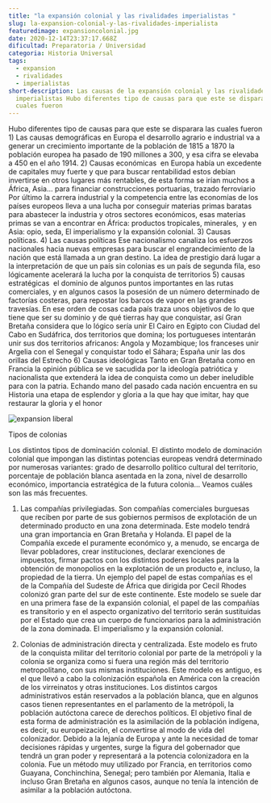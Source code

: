```yaml
---
title: "la expansión colonial y las rivalidades imperialistas "
slug: la-expansion-colonial-y-las-rivalidades-imperialista
featuredimage: expansioncolonial.jpg
date: 2020-12-14T23:37:17.668Z
dificultad: Preparatoria / Universidad
categoria: Historia Universal
tags:
  - expansion
  - rivalidades
  - imperialistas
short-description: Las causas de la expansión colonial y las rivalidades
  imperialistas Hubo diferentes tipo de causas para que este se disparara las
  cuales fueron
---
```

Hubo diferentes tipo de causas para que este se disparara las cuales fueron 1) Las causas demográficas en Europa el desarrollo agrario e industrial va a generar un crecimiento importante de la población de 1815 a 1870 la población europea ha pasado de 190 millones a 300, y esa cifra se elevaba a 450 en el año 1914. 2) Causas económicas  en Europa había un excedente de capitales muy fuerte y que para buscar rentabilidad estos debían invertirse en otros lugares más rentables, de esta forma se irían muchos a África, Asia… para financiar construcciones portuarias, trazado ferroviario  Por último la carrera industrial y la competencia entre las economías de los países europeos lleva a una lucha por conseguir materias primas baratas para abastecer la industria y otros sectores económicos, esas materias primas se van a encontrar en África: productos tropicales, minerales,  y en Asia: opio, seda, El imperialismo y la expansión colonial. 3) Causas políticas. 4) Las causas políticas Ese nacionalismo canaliza los esfuerzos nacionales hacia nuevas empresas para buscar el engrandecimiento de la nación que está llamada a un gran destino. La idea de prestigio dará lugar a la interpretación de que un país sin colonias es un país de segunda fila, eso lógicamente acelerará la lucha por la conquista de territorios 5) causas estratégicas  el dominio de algunos puntos importantes en las rutas comerciales, y en algunos casos la posesión de un número determinado de factorías costeras, para repostar los barcos de vapor en las grandes travesías. En ese orden de cosas cada país traza unos objetivos de lo que tiene que ser su dominio y de qué tierras hay que conquistar, así Gran Bretaña considera que lo lógico sería unir El Cairo en Egipto con Ciudad del Cabo en Sudáfrica, dos territorios que domina; los portugueses intentarán unir sus dos territorios africanos: Angola y Mozambique; los franceses unir Argelia con el Senegal y conquistar todo el Sáhara; España unir las dos orillas del Estrecho 6) Causas ideológicas Tanto en Gran Bretaña como en Francia la opinión pública se ve sacudida por la ideología patriótica y nacionalista que extenderá la idea de conquista como un deber ineludible para con la patria. Echando mano del pasado cada nación encuentra en su Historia una etapa de esplendor y gloria a la que hay que imitar, hay que restaurar la gloria y el honor

![expansion liberal](/assets/expansionliberla.jpg "expansion liberal")

Tipos de colonias  

Los distintos tipos de dominación colonial. El distinto modelo de dominación colonial que impongan las distintas potencias europeas vendrá determinado por numerosas variantes: grado de desarrollo político cultural del territorio, porcentaje de población blanca asentada en la zona, nivel de desarrollo económico, importancia estratégica de la futura colonia… Veamos cuáles son las más frecuentes.



1) Las compañías privilegiadas. Son compañías comerciales burguesas que reciben por parte de sus gobiernos permisos de explotación de un determinado producto en una zona determinada. Este modelo tendrá una gran importancia en Gran Bretaña y Holanda. El papel de la Compañía excede el puramente económico y, a menudo, se encarga de llevar pobladores, crear instituciones, declarar exenciones de impuestos, firmar pactos con los distintos poderes locales para la obtención de monopolios en la explotación de un producto e, incluso, la propiedad de la tierra. Un ejemplo del papel de estas compañías es el de la Compañía del Sudeste de África que dirigida por Cecil Rhodes colonizó gran parte del sur de este continente. Este modelo se suele dar en una primera fase de la expansión colonial, el papel de las compañías es transitorio y en el aspecto organizativo del territorio serán sustituidas por el Estado que crea un cuerpo de funcionarios para la administración de la zona dominada. El imperialismo y la expansión colonial.

2) Colonias de administración directa y centralizada. Este modelo es fruto de la conquista militar del territorio colonial por parte de la metrópoli y la colonia se organiza como si fuera una región más del territorio metropolitano, con sus mismas instituciones. Este modelo es antiguo, es el que llevó a cabo la colonización española en América con la creación de los virreinatos y otras instituciones. Los distintos cargos administrativos están reservados a la población blanca, que en algunos casos tienen representantes en el parlamento de la metrópoli, la población autóctona carece de derechos políticos. El objetivo final de esta forma de administración es la asimilación de la población indígena, es decir, su europeización, el convertirse al modo de vida del colonizador. Debido a la lejanía de Europa y ante la necesidad de tomar decisiones rápidas y urgentes, surge la figura del gobernador que tendrá un gran poder y representará a la potencia colonizadora en la colonia. Fue un método muy utilizado por Francia, en territorios como Guayana, Conchinchina, Senegal; pero también por Alemania, Italia e incluso Gran Bretaña en algunos casos, aunque no tenía la intención de asimilar a la población autóctona.